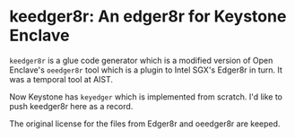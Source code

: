 keedger8r: An edger8r for Keystone Enclave
==========================================

`keedger8r` is a glue code generator which is a modified version of Open Enclave's `oeedger8r` tool which is a plugin to Intel SGX's Edger8r in turn. It was a temporal tool at AIST.

Now Keystone has `keyedger` which is implemented from scratch. I'd like to push 
keedger8r here as a record.

The original license for the files from Edger8r and oeedger8r are keeped.
